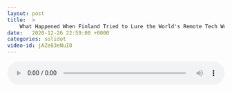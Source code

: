 ```yaml
---
layout: post
title:  >
    What Happened When Finland Tried to Lure the World's Remote Tech Workers?
date:   2020-12-26 22:59:00 +0000
categories: solidot
video-id: jAZe83eNuI0
---
```


<audio src="/assets/086b5394b084d070b6a02122bb87ebd8.mp3" style="width: 100%;" controls></audio>

